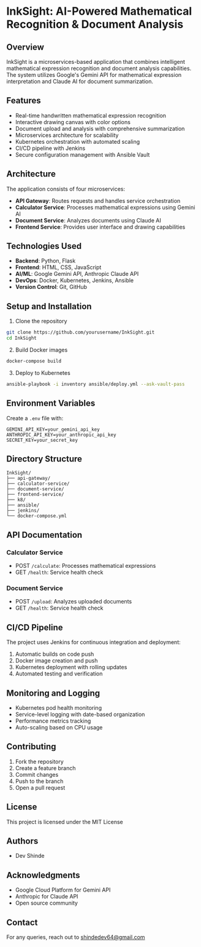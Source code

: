 # InkSight: AI-Powered Mathematical Recognition & Document Analysis

## Overview
InkSight is a microservices-based application that combines intelligent mathematical expression recognition and document analysis capabilities. The system utilizes Google's Gemini API for mathematical expression interpretation and Claude AI for document summarization.

## Features
- Real-time handwritten mathematical expression recognition
- Interactive drawing canvas with color options
- Document upload and analysis with comprehensive summarization
- Microservices architecture for scalability
- Kubernetes orchestration with automated scaling
- CI/CD pipeline with Jenkins
- Secure configuration management with Ansible Vault

## Architecture
The application consists of four microservices:
- **API Gateway**: Routes requests and handles service orchestration
- **Calculator Service**: Processes mathematical expressions using Gemini AI
- **Document Service**: Analyzes documents using Claude AI
- **Frontend Service**: Provides user interface and drawing capabilities

## Technologies Used
- **Backend**: Python, Flask
- **Frontend**: HTML, CSS, JavaScript
- **AI/ML**: Google Gemini API, Anthropic Claude API
- **DevOps**: Docker, Kubernetes, Jenkins, Ansible
- **Version Control**: Git, GitHub

## Setup and Installation
1. Clone the repository
```bash
git clone https://github.com/yourusername/InkSight.git
cd InkSight
```

2. Build Docker images
```bash
docker-compose build
```

3. Deploy to Kubernetes
```bash
ansible-playbook -i inventory ansible/deploy.yml --ask-vault-pass
```

## Environment Variables
Create a `.env` file with:
```
GEMINI_API_KEY=your_gemini_api_key
ANTHROPIC_API_KEY=your_anthropic_api_key
SECRET_KEY=your_secret_key
```

## Directory Structure
```
InkSight/
├── api-gateway/
├── calculator-service/
├── document-service/
├── frontend-service/
├── k8/
├── ansible/
├── jenkins/
└── docker-compose.yml
```

## API Documentation
### Calculator Service
- POST `/calculate`: Processes mathematical expressions
- GET `/health`: Service health check

### Document Service
- POST `/upload`: Analyzes uploaded documents
- GET `/health`: Service health check

## CI/CD Pipeline
The project uses Jenkins for continuous integration and deployment:
1. Automatic builds on code push
2. Docker image creation and push
3. Kubernetes deployment with rolling updates
4. Automated testing and verification

## Monitoring and Logging
- Kubernetes pod health monitoring
- Service-level logging with date-based organization
- Performance metrics tracking
- Auto-scaling based on CPU usage

## Contributing
1. Fork the repository
2. Create a feature branch
3. Commit changes
4. Push to the branch
5. Open a pull request

## License
This project is licensed under the MIT License

## Authors
- Dev Shinde

## Acknowledgments
- Google Cloud Platform for Gemini API
- Anthropic for Claude API
- Open source community

## Contact
For any queries, reach out to [shindedev64@gmail.com](mailto:shindedev64@gmail.com)